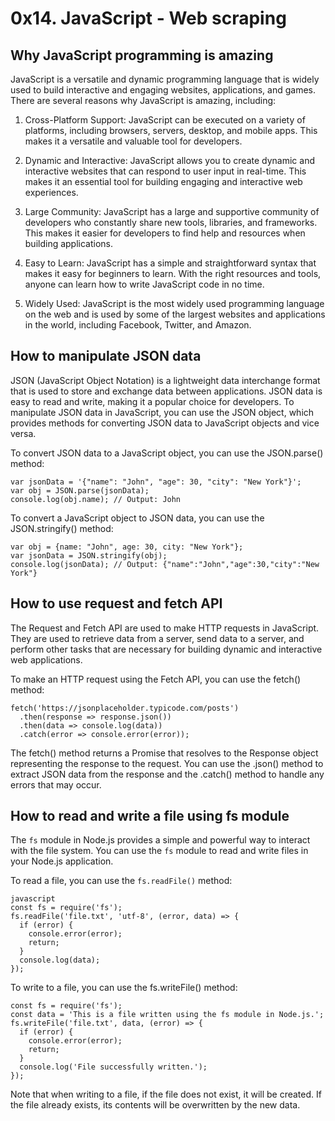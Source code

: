 # 0x14. JavaScript - Web scraping

## Why JavaScript programming is amazing

JavaScript is a versatile and dynamic programming language that is widely used to build interactive and engaging websites, applications, and games. There are several reasons why JavaScript is amazing, including:

1. Cross-Platform Support: JavaScript can be executed on a variety of platforms, including browsers, servers, desktop, and mobile apps. This makes it a versatile and valuable tool for developers.

2. Dynamic and Interactive: JavaScript allows you to create dynamic and interactive websites that can respond to user input in real-time. This makes it an essential tool for building engaging and interactive web experiences.

3. Large Community: JavaScript has a large and supportive community of developers who constantly share new tools, libraries, and frameworks. This makes it easier for developers to find help and resources when building applications.

4. Easy to Learn: JavaScript has a simple and straightforward syntax that makes it easy for beginners to learn. With the right resources and tools, anyone can learn how to write JavaScript code in no time.

5. Widely Used: JavaScript is the most widely used programming language on the web and is used by some of the largest websites and applications in the world, including Facebook, Twitter, and Amazon.

## How to manipulate JSON data

JSON (JavaScript Object Notation) is a lightweight data interchange format that is used to store and exchange data between applications. JSON data is easy to read and write, making it a popular choice for developers. To manipulate JSON data in JavaScript, you can use the JSON object, which provides methods for converting JSON data to JavaScript objects and vice versa.

To convert JSON data to a JavaScript object, you can use the JSON.parse() method:

```
var jsonData = '{"name": "John", "age": 30, "city": "New York"}';
var obj = JSON.parse(jsonData);
console.log(obj.name); // Output: John
```

To convert a JavaScript object to JSON data, you can use the JSON.stringify() method:

```
var obj = {name: "John", age: 30, city: "New York"};
var jsonData = JSON.stringify(obj);
console.log(jsonData); // Output: {"name":"John","age":30,"city":"New York"}
```

## How to use request and fetch API

The Request and Fetch API are used to make HTTP requests in JavaScript. They are used to retrieve data from a server, send data to a server, and perform other tasks that are necessary for building dynamic and interactive web applications.

To make an HTTP request using the Fetch API, you can use the fetch() method:

```
fetch('https://jsonplaceholder.typicode.com/posts')
  .then(response => response.json())
  .then(data => console.log(data))
  .catch(error => console.error(error));
```

The fetch() method returns a Promise that resolves to the Response object representing the response to the request. You can use the .json() method to extract JSON data from the response and the .catch() method to handle any errors that may occur.

## How to read and write a file using fs module

The `fs` module in Node.js provides a simple and powerful way to interact with the file system. You can use the `fs` module to read and write files in your Node.js application.

To read a file, you can use the `fs.readFile()` method:

```
javascript
const fs = require('fs');
fs.readFile('file.txt', 'utf-8', (error, data) => {
  if (error) {
    console.error(error);
    return;
  }
  console.log(data);
});
```

To write to a file, you can use the fs.writeFile() method:

```
const fs = require('fs');
const data = 'This is a file written using the fs module in Node.js.';
fs.writeFile('file.txt', data, (error) => {
  if (error) {
    console.error(error);
    return;
  }
  console.log('File successfully written.');
});
```

Note that when writing to a file, if the file does not exist, it will be created. If the file already exists, its contents will be overwritten by the new data.
